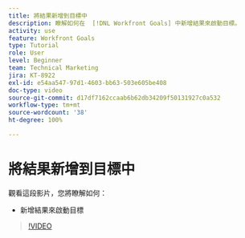 ```yaml
---
title: 將結果新增到目標中
description: 瞭解如何在  [!DNL Workfront Goals] 中新增結果來啟動目標。
activity: use
feature: Workfront Goals
type: Tutorial
role: User
level: Beginner
team: Technical Marketing
jira: KT-8922
exl-id: e54aa547-97d1-4603-bb63-503e605be408
doc-type: video
source-git-commit: d17df7162ccaab6b62db34209f50131927c0a532
workflow-type: tm+mt
source-wordcount: '38'
ht-degree: 100%

---
```


# 將結果新增到目標中

觀看這段影片，您將瞭解如何：

* 新增結果來啟動目標

>[!VIDEO](https://video.tv.adobe.com/v/335194/?quality=12&learn=on&enablevpops)
